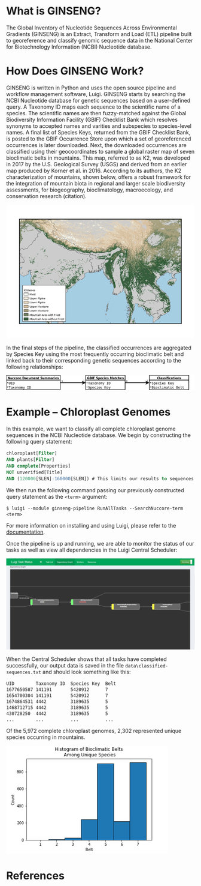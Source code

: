 # What is GINSENG?
The Global Inventory of Nucleotide Sequences Across Environmental Gradients (GINSENG) is an Extract,
Transform and Load (ETL) pipeline built to georeference and classify genomic sequence data in the
National Center for Biotechnology Information (NCBI) Nucleotide database.

# How Does GINSENG Work?
GINSENG is written in Python and uses the open source pipeline and workflow management
software, Luigi. GINSENG starts by searching the NCBI Nucleotide database for genetic
sequences based on a user-defined query. A Taxonomy ID maps each sequence to the scientific name of
a species. The scientific names are then fuzzy-matched against the Global Biodiversity
Information Facility (GBIF) Checklist Bank which resolves synonyms to accepted names and varities and subspecies to species-level names. A final list of Species Keys, returned from the GBIF Checklist Bank, is posted to the GBIF Occurrence Store upon which a set of georeferenced occurrences is later downloaded. Next, the downloaded occurrences are classified using their geocoordinates to sample a global raster map of seven bioclimatic belts in mountains. This map, referred to as K2, was developed in 2017 by the U.S. Geological Survey (USGS) and derived from an earlier map produced by Korner et al. in 2016. According to its authors, the K2 characterization of mountains, shown below, offers a robust framework for the integration of mountain biota in regional and larger scale biodiversity assessments, for biogeography, bioclimatology, macroecology, and conservation research (citation).

![K2 Raster Map](https://github.com/bfeinsilver/ginseng/blob/master/map-large.png)

In the final steps of the pipeline, the classified occurrences are aggregated by Species Key using the most frequently occurring bioclimatic belt and linked back to their corresponding genetic sequences according to the following relationships:

![Relationship Diagram](https://github.com/bfeinsilver/ginseng/blob/master/relationship-diagram.png)

# Example – Chloroplast Genomes
In this example, we want to classify all complete chloroplast genome sequences in the NCBI Nucleotide
database. We begin by constructing the following query statement:
```sql
chloroplast[Filter]
AND plants[Filter]
AND complete[Properties]
NOT unverified[Title]
AND (120000[SLEN]:160000[SLEN]) # This limits our results to sequences between 120-160 Kbp.
```
We then run the following command passing our previously constructed query statement as the `<term>` argument:
```
$ luigi --module ginseng-pipeline RunAllTasks --SearchNuccore-term <term>
```
For more information on installing and using Luigi, please refer to the [documentation](https://luigi.readthedocs.io/en/stable/).

Once the pipeline is up and running, we are able to monitor the status of our tasks as well as view all dependencies in the Luigi Central Scheduler:

![Dependency Graph](https://github.com/bfeinsilver/ginseng/blob/master/dependency-graph-screenshot.PNG)

When the Central Scheduler shows that all tasks have completed successfully, our output data is saved in the file `data\classified-sequences.txt` and should look something like this:

```
UID        Taxonomy ID  Species Key  Belt
1677650587 141191       5420912      7
1654700304 141191       5420912      7
1674864531 4442         3189635      5
1468712715 4442         3189635      5
430728250  4442         3189635      5
...        ...          ...          ...
```

Of the 5,972 complete chloroplast genomes, 2,302 represented unique species occurring in mountains.

![Histogram](https://github.com/bfeinsilver/ginseng/blob/master/hist.png)

# References
